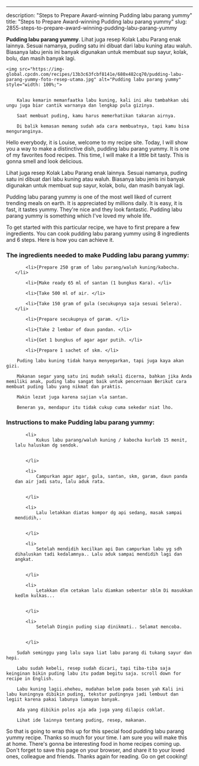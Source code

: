 ---
description: "Steps to Prepare Award-winning Pudding labu parang yummy"
title: "Steps to Prepare Award-winning Pudding labu parang yummy"
slug: 2855-steps-to-prepare-award-winning-pudding-labu-parang-yummy

<p>
	<strong>Pudding labu parang yummy</strong>. 
	Lihat juga resep Kolak Labu Parang enak lainnya. Sesuai namanya, puding satu ini dibuat dari labu kuning atau waluh. Biasanya labu jenis ini banyak digunakan untuk membuat sup sayur, kolak, bolu, dan masih banyak lagi.
</p>
<p>
	
	<img src="https://img-global.cpcdn.com/recipes/13b3c63fcbf8141e/680x482cq70/pudding-labu-parang-yummy-foto-resep-utama.jpg" alt="Pudding labu parang yummy" style="width: 100%;">
	
	
		Kalau kemarin memanfaatka labu kuning, kali ini aku tambahkan ubi ungu juga biar cantik warnanya dan lengkap pula gizinya.
	
		Saat membuat puding, kamu harus memerhatikan takaran airnya.
	
		Di balik kemasan memang sudah ada cara membuatnya, tapi kamu bisa menguranginya.
	
</p>
<p>
	Hello everybody, it is Louise, welcome to my recipe site. Today, I will show you a way to make a distinctive dish, pudding labu parang yummy. It is one of my favorites food recipes. This time, I will make it a little bit tasty. This is gonna smell and look delicious.
</p>
	
<p>
	Lihat juga resep Kolak Labu Parang enak lainnya. Sesuai namanya, puding satu ini dibuat dari labu kuning atau waluh. Biasanya labu jenis ini banyak digunakan untuk membuat sup sayur, kolak, bolu, dan masih banyak lagi.
</p>
<p>
	Pudding labu parang yummy is one of the most well liked of current trending meals on earth. It is appreciated by millions daily. It is easy, it is fast, it tastes yummy. They're nice and they look fantastic. Pudding labu parang yummy is something which I've loved my whole life.
</p>

<p>
To get started with this particular recipe, we have to first prepare a few ingredients. You can cook pudding labu parang yummy using 8 ingredients and 6 steps. Here is how you can achieve it.
</p>

<h3>The ingredients needed to make Pudding labu parang yummy:</h3>

<ol>
	
		<li>{Prepare 250 gram of labu parang/waluh kuning/kabocha. </li>
	
		<li>{Make ready 65 ml of santan (1 bungkus Kara). </li>
	
		<li>{Take 500 ml of air. </li>
	
		<li>{Take 150 gram of gula (secukupnya saja sesuai Selera). </li>
	
		<li>{Prepare secukupnya of garam. </li>
	
		<li>{Take 2 lembar of daun pandan. </li>
	
		<li>{Get 1 bungkus of agar agar putih. </li>
	
		<li>{Prepare 1 sachet of skm. </li>
	
</ol>
<p>
	
		Puding labu kuning tidak hanya menyegarkan, tapi juga kaya akan gizi.
	
		Makanan segar yang satu ini mudah sekali dicerna, bahkan jika Anda memiliki anak, puding labu sangat baik untuk pencernaan Berikut cara membuat puding labu yang nikmat dan praktis.
	
		Makin lezat juga karena sajian vla santan.
	
		Beneran ya, mendapur itu tidak cukup cuma sekedar niat lho.
	
</p>

<h3>Instructions to make Pudding labu parang yummy:</h3>

<ol>
	
		<li>
			Kukus labu parang/waluh kuning / kabocha kurleb 15 menit, lalu haluskan dg sendok.
			
			
		</li>
	
		<li>
			Campurkan agar agar, gula, santan, skm, garam, daun panda dan air jadi satu, lalu aduk rata.
			
			
		</li>
	
		<li>
			Lalu letakkan diatas kompor dg api sedang, masak sampai mendidih,.
			
			
		</li>
	
		<li>
			Setelah mendidih kecilkan api Dan campurkan labu yg sdh dihaluskan tadi kedalamnya.. Lalu aduk sampai mendidih lagi dan angkat.
			
			
		</li>
	
		<li>
			Letakkan dlm cetakan lalu diamkan sebentar sblm Di masukkan kedlm kulkas...
			
			
		</li>
	
		<li>
			Setelah Dingin puding siap dinikmati.. Selamat mencoba.
			
			
		</li>
	
</ol>

<p>
	
		Sudah seminggu yang lalu saya liat labu parang di tukang sayur dan hepi.
	
		Labu sudah kebeli, resep sudah dicari, tapi tiba-tiba saja keinginan bikin puding labu itu padam begitu saja. scroll down for recipe in English.
	
		Labu kuning lagii.eheheu, mudahan belom pada bosen yah Kali ini labu kuningnya dibikin puding, tekstur pudingnya jadi lembuut dan legiit karena pakai labunya lumayan banyak.
	
		Ada yang dibikin polos aja ada juga yang dilapis coklat.
	
		Lihat ide lainnya tentang puding, resep, makanan.
	
</p>

<p>
	So that is going to wrap this up for this special food pudding labu parang yummy recipe. Thanks so much for your time. I am sure you will make this at home. There's gonna be interesting food in home recipes coming up. Don't forget to save this page on your browser, and share it to your loved ones, colleague and friends. Thanks again for reading. Go on get cooking!
</p>
